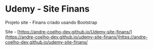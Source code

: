 # Udemy - Site Finans

Projeto site - Finans criado usando Bootstrap

Site - [https://andre-coelho-dev.github.io/Udemy-site-finans/](https://andre-coelho-dev.github.io/udemy-site-finans/)https://andre-coelho-dev.github.io/udemy-site-finans/
